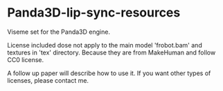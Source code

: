 # Panda3D-lip-sync-resources
Viseme set for the Panda3D engine.

License included dose not apply to the main model 'frobot.bam' and textures in 'tex' directory. Because they are from MakeHuman and follow CC0 license.

A follow up paper will describe how to use it. If you want other types of licenses, please contact me.
